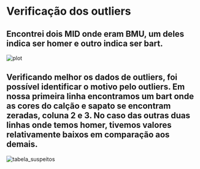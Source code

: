 # Verificação dos outliers

## Encontrei dois MID onde eram BMU, um deles indica ser homer e outro indica ser bart.

![plot](/aprendizagem_nao_supervisionada/algoritmos/mapas_auto_organizaveis/tarefa/img/plot.png)

## Verificando melhor os dados de outliers, foi possível identificar o motivo pelo outliers. Em nossa primeira linha encontramos um bart onde as cores do calção e sapato se encontram zeradas, coluna 2 e 3. No caso das outras duas linhas onde temos homer, tivemos valores relativamente baixos em comparação aos demais.

![tabela_suspeitos](/aprendizagem_nao_supervisionada/algoritmos/mapas_auto_organizaveis/tarefa/img/suspeitos.png)